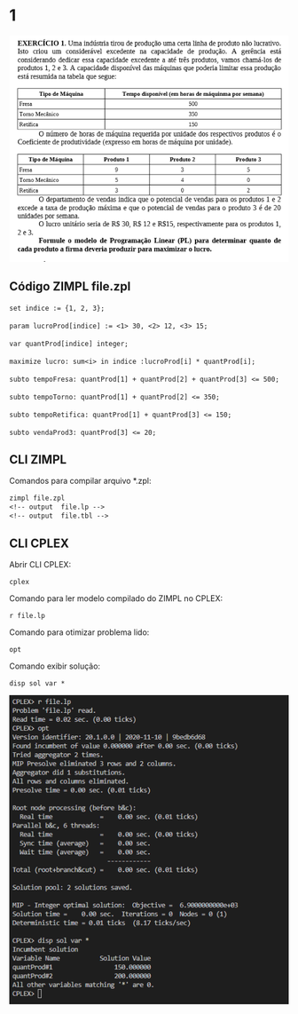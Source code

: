 # 1

![image](resources/ex.png)

## Código ZIMPL  file.zpl

    set indice := {1, 2, 3};
 
    param lucroProd[indice] := <1> 30, <2> 12, <3> 15;

    var quantProd[indice] integer;

    maximize lucro: sum<i> in indice :lucroProd[i] * quantProd[i];

    subto tempoFresa: quantProd[1] + quantProd[2] + quantProd[3] <= 500;

    subto tempoTorno: quantProd[1] + quantProd[2] <= 350;

    subto tempoRetifica: quantProd[1] + quantProd[3] <= 150;

    subto vendaProd3: quantProd[3] <= 20;

## CLI ZIMPL

Comandos para compilar arquivo *.zpl:

    zimpl file.zpl
    <!-- output  file.lp -->
    <!-- output  file.tbl -->

## CLI CPLEX

Abrir CLI CPLEX:

    cplex

Comando para ler modelo compilado do ZIMPL no CPLEX:

    r file.lp

Comando para otimizar problema lido:

    opt

Comando exibir solução:

    disp sol var *

![image](resources/sol.png)